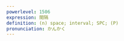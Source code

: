 ```yaml
---
powerlevel: 1506
expression: 間隔
definition: (n) space; interval; SPC; (P)
pronunciation: かんかく
---
```

